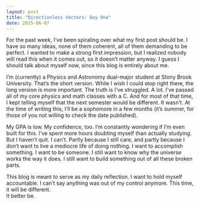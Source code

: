 ```yaml
---
layout: post
title: "Directionless Vectors: Day One"
date: 2025-06-07
---
```


For the past week, I’ve been spiraling over what my first post should be. I have so many ideas, none of them coherent, all of them demanding to be perfect. I wanted to make a strong first impression, but I realized nobody will read this when it comes out, so it doesn’t matter anyway. I guess I should talk about myself now, since this blog is entirely about me.

I’m (currently) a Physics and Astronomy dual-major student at Stony Brook University. That’s the short version. While I wish I could stop right there, the long version is more important. The truth is I’ve struggled. A lot. I’ve passed all of my core physics and math classes with a C. And for most of that time, I kept telling myself that the next semester would be different. It wasn’t. At the time of writing this, I’ll be a sophomore in a few months (it’s summer, for those of you not willing to check the date published).

My GPA is low. My confidence, too. I’m constantly wondering if I’m even built for this. I’ve spent more hours doubting myself than actually studying. But I haven’t quit. I can’t. Partly because I still care, and partly because I don’t want to live a mediocre life of doing nothing. I want to accomplish something. I want to be someone. I still want to know why the universe works the way it does. I still want to build something out of all these broken parts.

This blog is meant to serve as my daily reflection. I want to hold myself accountable. I can’t say anything was out of my control anymore. This time, it will be different.  
It better be.
